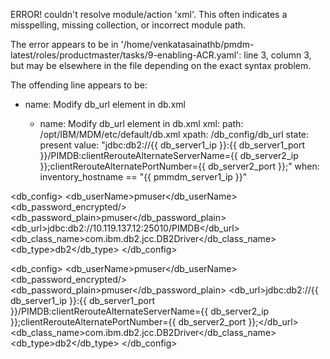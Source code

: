 ERROR! couldn't resolve module/action 'xml'. This often indicates a misspelling, missing collection, or incorrect module path.

The error appears to be in '/home/venkatasainathb/pmdm-latest/roles/productmaster/tasks/9-enabling-ACR.yaml': line 3, column 3, but may
be elsewhere in the file depending on the exact syntax problem.

The offending line appears to be:


- name: Modify db_url element in db.xml
  
  - name: Modify db_url element in db.xml
  xml:
    path: /opt/IBM/MDM/etc/default/db.xml
    xpath: /db_config/db_url
    state: present
    value: "jdbc:db2://{{ db_server1_ip }}:{{ db_server1_port }}/PIMDB:clientRerouteAlternateServerName={{ db_server2_ip }};clientRerouteAlternatePortNumber={{ db_server2_port }};"
  when: inventory_hostname == "{{ pmmdm_server1_ip }}"



<?xml version="1.0" encoding="UTF-8"?>
<db_config>
    <db_userName>pmuser</db_userName>
    <db_password_encrypted/>
    <db_password_plain>pmuser</db_password_plain>
    <db_url>jdbc:db2://10.119.137.12:25010/PIMDB</db_url>
    <db_class_name>com.ibm.db2.jcc.DB2Driver</db_class_name>
    <db_type>db2</db_type>
</db_config>


<db_config>
  <db_userName>pmuser</db_userName>
  <db_password_encrypted/>
  <db_password_plain>pmuser</db_password_plain>
  <db_url>jdbc:db2://{{ db_server1_ip }}:{{ db_server1_port }}/PIMDB:clientRerouteAlternateServerName={{ db_server2_ip }};clientRerouteAlternatePortNumber={{ db_server2_port }};</db_url>
  <db_class_name>com.ibm.db2.jcc.DB2Driver</db_class_name>
  <db_type>db2</db_type>
</db_config>

